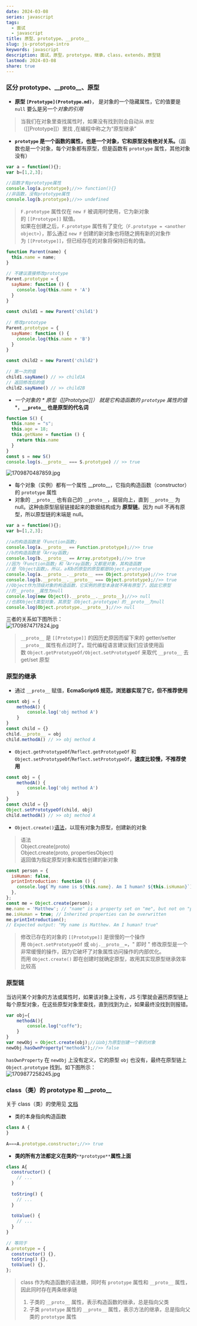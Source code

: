 ```yaml
---  
date: 2024-03-08  
series: javascript  
tags:  
  - 面试  
  - javascript  
title: 原型、prototype、__proto__  
slug: js-prototype-intro  
keywords: javascript  
description: 面试，原型，prototype，继承，class，extends，原型链  
lastmod: 2024-03-08  
share: true  
---  
```

  
### 区分 prototype、\_\_proto\_\_、原型  
  
- **原型 ``[Prototype](Prototype.md)``**， 是对象的一个隐藏属性，它的值要是 `null` 要么是另一个*对象的引用*  
  
> 当我们在对象里查找属性时，如果没有找到则会自动从 `原型`（\[\[Prototype\]\]）里找 ,在编程中称之为“原型继承”  
  
- **`prototype` 是一个函数的属性，也是一个对象，它和原型没有绝对关系。**（函数也是一个对象，每个对象都有原型，但是函数有 `prototype` 属性，其他对象没有）  
  
```javascript  
var a = function(){};  
var b=[1,2,3];  
  
//函数才有prototype属性  
console.log(a.prototype);//>> function(){}  
//非函数，没有prototype属性  
console.log(b.prototype);//>> undefined  
```  
  
>`F.prototype` 属性仅在 `new F` 被调用时使用，它为新对象的 `[[Prototype]]` 赋值。  
>如果在创建之后，`F.prototype` 属性有了变化（`F.prototype = <another object>`），那么通过 `new F` 创建的新对象也将随之拥有新的对象作为 `[[Prototype]]`，但已经存在的对象将保持旧有的值。  
  
```javascript  
function Parent(name) {  
  this.name = name;  
}  
  
// 不建议直接修改prototype  
Parent.prototype = {  
  sayName: function () {  
    console.log(this.name + 'A')  
  }  
}  
  
const child1 = new Parent('child1')  
  
// 修改prototype  
Parent.prototype = {  
  sayName: function () {  
    console.log(this.name + 'B')  
  }  
}  
  
const child2 = new Parent('child2')  
  
// 第一次的值  
child1.sayName() // >> child1A  
// 返回修改后的值  
child2.sayName() // >> child2B  
```  
  
- **一个对象的 * 原型（\[\[Prototype\]\]）* 就是它构造函数的 `prototype` 属性的值**，**`__proto__` 也是原型的代名词**  
  
```javascript  
function S() {  
  this.name = "s";  
  this.age = 18;  
  this.getName = function () {  
    return this.name  
  }  
}  
const s = new S()  
console.log(s.__proto__ === S.prototype) // >> true  
```  
  
![1709870487859.jpg](../../static/images/1709870487859.jpg)  
- 每个对象（实例）都有一个属性 \_\_proto\_\_，它指向构造函数（constructor）的 `prototype` 属性  
- 对象的 `__proto__` 也有自己的 `__proto__`，层层向上，直到 `__proto__` 为 null。这种由原型层层链接起来的数据结构成为 **原型链**。因为 null 不再有原型，所以原型链的末端是 null。  
  
```javascript  
var a = function(){};  
var b=[1,2,3];  
  
//a的构造函数是「Function函数」  
console.log(a.__proto__ == Function.prototype);//>> true  
//b的构造函数是「Array函数」  
console.log(b.__proto__ == Array.prototype);//>> true  
//因为「Function函数」和「Array函数」又都是对象，其构造函数  
//是「Object函数」，所以，a和b的原型的原型都是Object.prototype  
console.log(a.__proto__.__proto__ === Object.prototype);//>> true  
console.log(b.__proto__.__proto__ === Object.prototype);//>> true  
//Object作为顶级对象的构造函数，它实例的原型本身就不再有原型了，因此它原型  
//的__proto__属性为null  
console.log(new Object().__proto__.__proto__);//>> null  
//也即Object类型对象，其原型（Object.prototype）的__proto__为null  
console.log(Object.prototype.__proto__);//>> null  
```  
  
三者的关系如下图所示：  
![1709874717824.jpg](../../static/images/1709874717824.jpg)  
  
>`__proto__` 是 `[[Prototype]]` 的因历史原因而留下来的 getter/setter  
>`__proto__` 属性有点过时了。现代编程语言建议我们应该使用函数 `Object.getPrototypeOf/Object.setPrototypeOf` 来取代 `__proto__` 去 get/set 原型  
  
### 原型的继承  
  
- 通过 `__proto__` 赋值，**EcmaScript6 规范，浏览器实现了它，但不推荐使用**  
  
```javascript  
const obj = {  
	methodA() {  
		console.log('obj method A')  
	}  
}  
const child = {}  
child.__proto__ = obj  
child.methodA() // >> obj method A  
```  
  
- `Object.getPrototypeOf`/`Reflect.getPrototypeOf` 和 `Object.setPrototypeOf`/`Reflect.setPrototypeOf`，**速度比较慢，不推荐使用**  
  
```javascript  
const obj = {  
	methodA() {  
		console.log('obj method A')  
	}  
}  
const child = {}  
Object.setPrototypeOf(child, obj)  
child.methodA() // >> obj method A  
```  
  
- `Object.create()`[语法](https://developer.mozilla.org/zh-CN/docs/Web/JavaScript/Reference/Global_Objects/Object/create)，以现有对象为原型，创建新的对象  
  
>语法  
Object.create(proto)  
Object.create(proto, propertiesObject)  
>返回值为指定原型对象和属性创建的新对象  
  
```javascript  
const person = {  
  isHuman: false,  
  printIntroduction: function () {  
    console.log(`My name is ${this.name}. Am I human? ${this.isHuman}`);  
  },  
};  
const me = Object.create(person);  
me.name = 'Matthew'; // "name" is a property set on "me", but not on "person"  
me.isHuman = true; // Inherited properties can be overwritten  
me.printIntroduction();  
// Expected output: "My name is Matthew. Am I human? true"  
```  
  
>修改已存在的对象的 `[[Prototype]]` 是很慢的一个操作  
>用 `Object.setPrototypeOf` 或 `obj.__proto__=`，" 即时 " 修改原型是一个非常缓慢的操作，因为它破坏了对象属性访问操作的内部优化。  
>而用 `Object.create()` 即在创建时就确定原型，故用其实现原型继承效率比较高  
  
### 原型链  
  
当访问某个对象的方法或属性时，如果该对象上没有，JS 引擎就会遍历原型链上每个原型对象，在这些原型对象里查找，直到找到为止，如果最终没找到则报错。  
  
```javascript  
var obj={  
    methodA(){  
        console.log("coffe");  
    }  
}  
var newObj = Object.create(obj);//以obj为原型创建一个新的对象  
newObj.hasOwnProperty("methodA");//>> false  
```  
  
`hasOwnProperty` 在 `newObj` 上没有定义，它的原型 `obj` 也没有，最终在原型链上 `Object.prototype` 找到。如下图所示：  
![1709877258245.jpg](../../static/images/1709877258245.jpg)  
  
### class（类）的 prototype 和 \_\_proto\_\_  
  
关于 class（类）的使用见 [文档](https://developer.mozilla.org/zh-CN/docs/Web/JavaScript/Reference/Classes)  
- 类的本身指向构造函数  
  
```javascript  
class A {  
}  
  
A===A.prototype.constructor;//>> true  
```  
  
- **类的所有方法都定义在类的**`**prototype**`**属性上面**  
  
```javascript  
class A{  
  constructor() {  
    // ...  
  }  
  
  toString() {  
    // ...  
  }  
  
  toValue() {  
    // ...  
  }  
}  
  
// 等同于  
A.prototype = {  
  constructor() {},  
  toString() {},  
  toValue() {},  
};  
```  
  
>class 作为构造函数的语法糖，同时有 `prototype` 属性和 `__proto__` 属性，因此同时存在两条继承链  
>1. 子类的 `__proto__` 属性，表示构造函数的继承，总是指向父类  
>2. 子类 `prototype` 属性的 `__proto__` 属性，表示方法的继承，总是指向父类的 `prototype` 属性  
